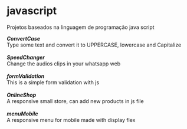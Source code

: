 # javascript
Projetos baseados na linguagem de programação java script

<strong><em>ConvertCase</em></strong><br>
Type some text and convert it to UPPERCASE, lowercase and Capitalize
<br><br>
<strong><em>SpeedChanger</em></strong><br>
Change the audios clips in your whatsapp web
<br><br>
<strong><em>formValidation</em></strong><br>
This is a simple form validation with js
<br><br>
<strong><em>OnlineShop</em></strong><br>
A responsive small store, can add new products in js file
<br><br>
<strong><em>menuMobile</em></strong><br>
A responsive menu for mobile made with display flex
